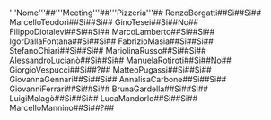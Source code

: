 ####
'''Nome'''##'''Meeting'''##'''Pizzeria'''##
RenzoBorgatti##Si##Si##
MarcelloTeodori##Si##Si##
GinoTesei##Si##No##
FilippoDiotalevi##Si##Si##
MarcoLamberto##Si##Si##
IgorDallaFontana##Si##Si##
FabrizioMasia##Si##Si##
StefanoChiari##Si##Si##
MariolinaRusso##Si##Si##
AlessandroLucianò##Si##Si##
ManuelaRotiroti##Si##No##
GiorgioVespucci##Si##?##
MatteoPugassi##Si##Si##
GiovannaGennari##Si##Si##
AnnalisaCarbone##Si##Si##
GiovanniFerrari##Si##Si##
BrunaGardella##Si##Si##
LuigiMalagò##Si##Si##
LucaMandorlo##Si##Si##
MarcelloMannino##Si##?##
####